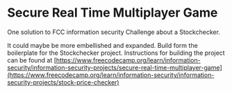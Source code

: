 # Secure Real Time Multiplayer Game


One solution to FCC information security Challenge about a Stockchecker.

It could maybe be more embellished and expanded. 
Build form the boilerplate for the Stockchecker project. Instructions for building the project can be found at [https://www.freecodecamp.org/learn/information-security/information-security-projects/secure-real-time-multiplayer-game](https://www.freecodecamp.org/learn/information-security/information-security-projects/stock-price-checker)
